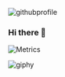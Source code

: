 ![githubprofile](https://user-images.githubusercontent.com/99664282/194721177-7e7361f5-57f4-4b11-8ac1-377602578ed4.png)

### Hi there 👋

<!--
**SaadTanveer14/SaadTanveer14** is a ✨ _special_ ✨ repository because its `README.md` (this file) appears on your GitHub profile.

Here are some ideas to get you started:

- 🔭 I’m currently working on ...
- 🌱 I’m currently learning ...
- 👯 I’m looking to collaborate on ...
- 🤔 I’m looking for help with ...
- 💬 Ask me about ...
- 📫 How to reach me: ...
- 😄 Pronouns: ...
###⚡ Fun fact: ...
-->
![Metrics](https://metrics.lecoq.io/SaadTanveer14?template=classic&languages=1&isocalendar=1&base=header%2C%20activity%2C%20community%2C%20repositories%2C%20metadata&base.indepth=false&base.hireable=false&base.skip=false&isocalendar=false&isocalendar.duration=half-year&languages=false&languages.limit=8&languages.threshold=0%25&languages.other=true&languages.colors=github&languages.sections=most-used&languages.indepth=false&languages.analysis.timeout=15&languages.categories=markup%2C%20programming&languages.recent.categories=markup%2C%20programming&languages.recent.load=300&languages.recent.days=14&config.timezone=Asia%2FKarachi)

![giphy](https://user-images.githubusercontent.com/99664282/194729483-4cdb60eb-8d5a-43b0-95cf-4f2b45c90c0d.gif)
